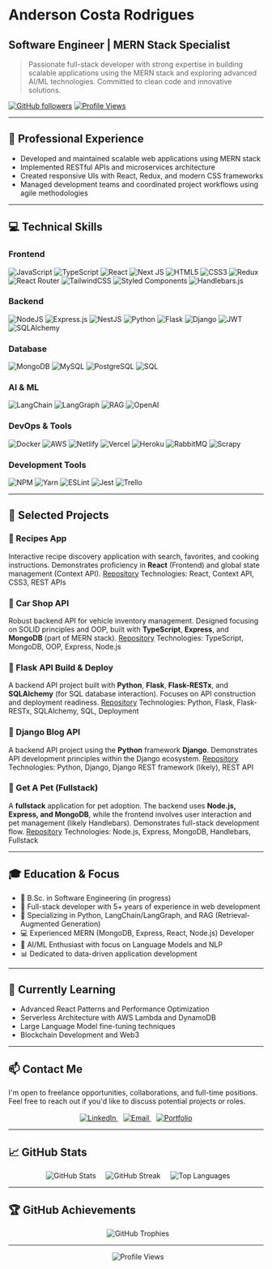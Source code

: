 # Anderson Costa Rodrigues

## Software Engineer | MERN Stack Specialist

> Passionate full-stack developer with strong expertise in building scalable applications using the MERN stack and exploring advanced AI/ML technologies. Committed to clean code and innovative solutions.

[![GitHub followers](https://img.shields.io/github/followers/AndersonCRodrigues?style=social)](https://github.com/AndersonCRodrigues)
[![Profile Views](https://komarev.com/ghpvc/?username=AndersonCRodrigues&color=blue)](https://github.com/AndersonCRodrigues)

---

## 💼 Professional Experience

- Developed and maintained scalable web applications using MERN stack
- Implemented RESTful APIs and microservices architecture
- Created responsive UIs with React, Redux, and modern CSS frameworks
- Managed development teams and coordinated project workflows using agile methodologies

---

## 💻 Technical Skills

### Frontend
![JavaScript](https://img.shields.io/badge/javascript-%23323330.svg?style=for-the-badge&logo=javascript&logoColor=%23F7DF1E)
![TypeScript](https://img.shields.io/badge/typescript-%23007ACC.svg?style=for-the-badge&logo=typescript&logoColor=white)
![React](https://img.shields.io/badge/react-%2320232a.svg?style=for-the-badge&logo=react&logoColor=%2361DAFB)
![Next JS](https://img.shields.io/badge/Next-black?style=for-the-badge&logo=next.js&logoColor=white)
![HTML5](https://img.shields.io/badge/html5-%23E34F26.svg?style=for-the-badge&logo=html5&logoColor=white)
![CSS3](https://img.shields.io/badge/css3-%231572B6.svg?style=for-the-badge&logo=css3&logoColor=white)
![Redux](https://img.shields.io/badge/redux-%23593d88.svg?style=for-the-badge&logo=redux&logoColor=white)
![React Router](https://img.shields.io/badge/React_Router-CA4245?style=for-the-badge&logo=react-router&logoColor=white)
![TailwindCSS](https://img.shields.io/badge/tailwindcss-%2338B2AC.svg?style=for-the-badge&logo=tailwind-css&logoColor=white)
![Styled Components](https://img.shields.io/badge/styled--components-DB7093?style=for-the-badge&logo=styled-components&logoColor=white)
![Handlebars.js](https://img.shields.io/badge/Handlebars-FF7D00?style=for-the-badge&logo=handlebars&logoColor=white)

### Backend
![NodeJS](https://img.shields.io/badge/node.js-6DA55F?style=for-the-badge&logo=node.js&logoColor=white)
![Express.js](https://img.shields.io/badge/express.js-%23404d59.svg?style=for-the-badge&logo=express&logoColor=%2361DAFB)
![NestJS](https://img.shields.io/badge/nestjs-%23E0234E.svg?style=for-the-badge&logo=nestjs&logoColor=white)
![Python](https://img.shields.io/badge/python-3670A0?style=for-the-badge&logo=python&logoColor=ffdd54)
![Flask](https://img.shields.io/badge/Flask-000000?style=for-the-badge&logo=flask&logoColor=white)
![Django](https://img.shields.io/badge/Django-092E20?style=for-the-badge&logo=django&logoColor=white)
![JWT](https://img.shields.io/badge/json%20web%20tokens-323330?style=for-the-badge&logo=json-web-tokens&logoColor=pink)
![SQLAlchemy](https://img.shields.io/badge/SQLAlchemy-D71F00?style=for-the-badge&logo=sqlalchemy&logoColor=white)

### Database
![MongoDB](https://img.shields.io/badge/MongoDB-%234ea94b.svg?style=for-the-badge&logo=mongodb&logoColor=white)
![MySQL](https://img.shields.io/badge/mysql-%2300f.svg?style=for-the-badge&logo=mysql&logoColor=white)
![PostgreSQL](https://img.shields.io/badge/PostgreSQL-316192?style=for-the-badge&logo=postgresql&logoColor=white)
![SQL](https://img.shields.io/badge/SQL-4479A1?style=for-the-badge&logo=sql&logoColor=white)

### AI & ML
![LangChain](https://img.shields.io/badge/🦜_LangChain-23AAFF?style=for-the-badge&logoColor=white)
![LangGraph](https://img.shields.io/badge/🦜_LangGraph-2496ED?style=for-the-badge&logoColor=white)
![RAG](https://img.shields.io/badge/RAG-AA42F1?style=for-the-badge&logo=rag&logoColor=white)
![OpenAI](https://img.shields.io/badge/OpenAI-412991?style=for-the-badge&logo=openai&logoColor=white)

### DevOps & Tools
![Docker](https://img.shields.io/badge/docker-%230db7ed.svg?style=for-the-badge&logo=docker&logoColor=white)
![AWS](https://img.shields.io/badge/Amazon_AWS-FF9900?style=for-the-badge&logo=amazonaws&logoColor=white)
![Netlify](https://img.shields.io/badge/netlify-%23000000.svg?style=for-the-badge&logo=netlify&logoColor=#00C7B7)
![Vercel](https://img.shields.io/badge/vercel-%23000000.svg?style=for-the-badge&logo=vercel&logoColor=white)
![Heroku](https://img.shields.io/badge/heroku-%23430098.svg?style=for-the-badge&logo=heroku&logoColor=white)
![RabbitMQ](https://img.shields.io/badge/rabbitmq-%23FF6600.svg?&style=for-the-badge&logo=rabbitmq&logoColor=white)
![Scrapy](https://img.shields.io/badge/Scrapy-%2360BD70.svg?style=for-the-badge&logo=scrapy&logoColor=white)

### Development Tools
![NPM](https://img.shields.io/badge/NPM-%23000000.svg?style=for-the-badge&logo=npm&logoColor=white)
![Yarn](https://img.shields.io/badge/yarn-%232C8EBB.svg?style=for-the-badge&logo=yarn&logoColor=white)
![ESLint](https://img.shields.io/badge/ESLint-4B3263?style=for-the-badge&logo=eslint&logoColor=white)
![Jest](https://img.shields.io/badge/Jest-323330?style=for-the-badge&logo=Jest&logoColor=white)
![Trello](https://img.shields.io/badge/Trello-%23026AA7.svg?style=for-the-badge&logo=Trello&logoColor=white)

---

## 🚀 Selected Projects

### 🍳 Recipes App
Interactive recipe discovery application with search, favorites, and cooking instructions. Demonstrates proficiency in **React** (Frontend) and global state management (Context API).
[Repository](https://github.com/AndersonCRodrigues/trybe-recipes-app)
Technologies: React, Context API, CSS3, REST APIs

### 🚗 Car Shop API
Robust backend API for vehicle inventory management. Designed focusing on SOLID principles and OOP, built with **TypeScript**, **Express**, and **MongoDB** (part of MERN stack).
[Repository](https://github.com/AndersonCRodrigues/trybe-car-shop)
Technologies: TypeScript, MongoDB, OOP, Express, Node.js

### 🐍 Flask API Build & Deploy
A backend API project built with **Python**, **Flask**, **Flask-RESTx**, and **SQLAlchemy** (for SQL database interaction). Focuses on API construction and deployment readiness.
[Repository](https://github.com/AndersonCRodrigues/Flask-Restx-SQL-Build-to-Deploy)
Technologies: Python, Flask, Flask-RESTx, SQLAlchemy, SQL, Deployment

### 📝 Django Blog API
A backend API project using the **Python** framework **Django**. Demonstrates API development principles within the Django ecosystem.
[Repository](https://github.com/AndersonCRodrigues/Django-blog_api)
Technologies: Python, Django, Django REST framework (likely), REST API

### 🐶 Get A Pet (Fullstack)
A **fullstack** application for pet adoption. The backend uses **Node.js, Express, and MongoDB**, while the frontend involves user interaction and pet management (likely Handlebars). Demonstrates full-stack development flow.
[Repository](https://github.com/AndersonCRodrigues/Get_A_Pet) 
Technologies: Node.js, Express, MongoDB, Handlebars, Fullstack

---

## 🎓 Education & Focus

- 🎯 B.Sc. in Software Engineering (in progress)
- 🚀 Full-stack developer with 5+ years of experience in web development
- 🧠 Specializing in Python, LangChain/LangGraph, and RAG (Retrieval-Augmented Generation)
- 💻 Experienced MERN (MongoDB, Express, React, Node.js) Developer
- 🤖 AI/ML Enthusiast with focus on Language Models and NLP
- 📊 Dedicated to data-driven application development

---

## 🌱 Currently Learning

- Advanced React Patterns and Performance Optimization
- Serverless Architecture with AWS Lambda and DynamoDB
- Large Language Model fine-tuning techniques
- Blockchain Development and Web3

---

## 📫 Contact Me

I'm open to freelance opportunities, collaborations, and full-time positions.  
Feel free to reach out if you'd like to discuss potential projects or roles.

<div align="center" style="margin-top: 16px;">
  <a href="https://www.linkedin.com/in/anderson-costa-rodrigues-31b48a74/" target="_blank" style="margin-right: 10px;">
    <img src="https://img.shields.io/badge/-LinkedIn-%230077B5?style=for-the-badge&logo=linkedin&logoColor=white" alt="LinkedIn" />
  </a>
  <a href="mailto:anderson.c.rodrigues@hotmail.com" target="_blank" style="margin-right: 10px;">
    <img src="https://img.shields.io/badge/Email-0078D4?style=for-the-badge&logo=microsoft-outlook&logoColor=white" alt="Email" />
  </a>
  <a href="https://AndersonCRodrigues.github.io/" target="_blank">
    <img src="https://img.shields.io/badge/Portfolio-6f42c1?style=for-the-badge&logo=dev.to&logoColor=white" alt="Portfolio" />
  </a>
</div>

---

## 📈 GitHub Stats

<div align="center">
  <img src="https://github-readme-stats-sigma-five.vercel.app/api?username=AndersonCRodrigues&show_icons=true&theme=dark&include_all_commits=true&count_private=true" alt="GitHub Stats" />
  
  <img src="https://github-readme-streak-stats.herokuapp.com/?user=AndersonCRodrigues&theme=dark&hide_border=false" alt="GitHub Streak" />
  
  <img src="https://github-readme-stats.vercel.app/api/top-langs/?username=AndersonCRodrigues&theme=dark&hide_border=false&include_all_commits=true&count_private=true&layout=compact" alt="Top Languages" />
</div>

---

## 🏆 GitHub Achievements

<div align="center">
  <img src="https://github-profile-trophy.vercel.app/?username=AndersonCRodrigues&theme=radical&no-frame=false&no-bg=true&margin-w=4" alt="GitHub Trophies" />
</div>

---

<div align="center">
  <img src="https://visitcount.itsvg.in/api?id=AndersonCRodrigues&icon=0&color=0" alt="Profile Views" />
</div>
